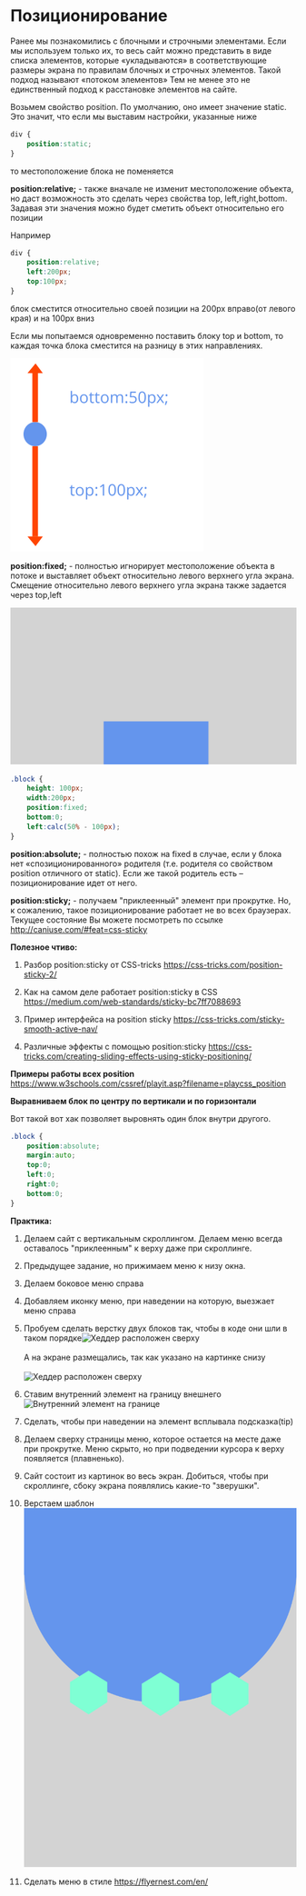 # Позиционирование

Ранее мы познакомились с блочными и строчными элементами. Если мы используем только их, то весь сайт можно представить в виде списка элементов, которые «укладываются» в соответствующие размеры экрана по правилам блочных и строчных элементов. Такой подход называют «потоком элементов»
Тем не менее это не единственный подход к расстановке элементов на сайте.

Возьмем свойство position. По умолчанию, оно имеет значение static.
Это значит, что если мы выставим настройки, указанные ниже

```css
div {
	position:static;
}
```
то местоположение блока не поменяется

**position:relative;** - также вначале не изменит местоположение объекта, но даст возможность это сделать через свойства top, left,right,bottom. Задавая эти значения можно будет сметить объект относительно его позиции

Например

```css
div {
    position:relative;
    left:200px;
    top:100px;
}
```
блок сместится относительно своей позиции на 200px вправо(от левого края) и на 100px вниз

Если мы попытаемся одновременно поставить блоку top и bottom, то каждая точка блока сместится на разницу в этих направлениях.

![Относительное позиционирование](pics/19_positioning/relative_position.svg)


**position:fixed;** - полностью игнорирует местоположение объекта в потоке и выставляет объект относительно левого верхнего угла экрана. Смещение относительно левого верхнего угла экрана также задается через top,left

![Приклеиваем блок к низу](pics/19_positioning/position_bottom.svg)

```css
.block {
    height: 100px;
    width:200px;
    position:fixed;
    bottom:0;
    left:calc(50% - 100px);
}
```


**position:absolute;** - полностью похож на fixed в случае, если у блока нет «спозиционированного» родителя (т.е. родителя со свойством position отличного от static). Если же такой родитель есть – позиционирование идет от него.

**position:sticky;** - получаем "приклеенный" элемент при прокрутке. Но, к сожалению, такое позиционирование работает не во всех браузерах. Текущее состояние Вы можете посмотреть по ссылке
http://caniuse.com/#feat=css-sticky


**Полезное чтиво:**

1. Разбор position:sticky от CSS-tricks
https://css-tricks.com/position-sticky-2/

2. Как на самом деле работает position:sticky в CSS
https://medium.com/web-standards/sticky-bc7ff7088693

3. Пример интерфейса на position sticky
https://css-tricks.com/sticky-smooth-active-nav/

4. Различные эффекты с помощью position:sticky
https://css-tricks.com/creating-sliding-effects-using-sticky-positioning/

**Примеры работы всех position**
https://www.w3schools.com/cssref/playit.asp?filename=playcss_position


**Выравниваем блок по центру по вертикали и по горизонтали**

Вот такой вот хак позволяет выровнять один блок внутри другого.

```css
.block {
    position:absolute;
    margin:auto;
    top:0;
    left:0;
    right:0;
    bottom:0;
}
```


**Практика:**

1. Делаем сайт с вертикальным скроллингом. Делаем меню всегда оставалось "приклеенным" к верху даже при скроллинге.

2. Предыдущее задание, но прижимаем меню к низу окна.

3. Делаем боковое меню справа

4. Добавляем иконку меню, при наведении на которую, выезжает меню справа

5. Пробуем сделать верстку двух блоков так, чтобы в коде они шли в таком порядке![Хеддер расположен сверху](pics/19_positioning/header_on_bottom.gif)
<BR><BR>А на экране размещались, так как указано на картинке снизу<BR><BR>![Хеддер расположен сверху](pics/19_positioning/header_on_top.gif)

6. Ставим внутренний элемент на границу внешнего
 ![Внутренний элемент на границе](pics/19_positioning/zindex.gif)
 
7. Сделать, чтобы при наведении на элемент всплывала подсказка(tip)
  
8. Делаем cверху страницы меню, которое остается на месте даже при прокрутке. Меню скрыто, но при подведении курсора к верху появляется (плавненько).

9. Сайт состоит из картинок во весь экран. Добиться, чтобы при скроллинге, сбоку экрана появлялись какие-то "зверушки".

10. Верстаем шаблон
![Шаблон с наложениями и скруглениями](pics/19_positioning/rounded_layout_with_overlap.svg)
11. Сделать меню в стиле https://flyernest.com/en/